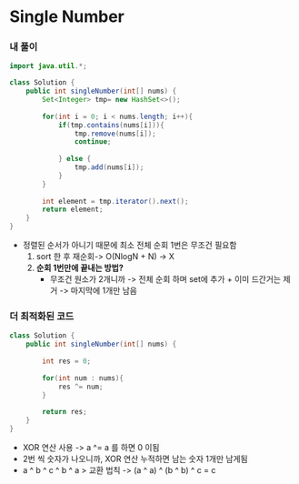 # Single Number

### 내 풀이

```java
import java.util.*;

class Solution {
    public int singleNumber(int[] nums) {
        Set<Integer> tmp= new HashSet<>();
        
        for(int i = 0; i < nums.length; i++){
            if(tmp.contains(nums[i])){
                tmp.remove(nums[i]);
                continue;
                
            } else {
                tmp.add(nums[i]);
            }
        }
        
        int element = tmp.iterator().next();
        return element;
    }
}
```

- 정렬된 순서가 아니기 때문에 최소 전체 순회 1번은 무조건 필요함
  1. sort 한 후 재순회-> O(NlogN + N) -> X
  2. **순회 1번만에 끝내는 방법?**
     - 무조건 원소가 2개니까 -> 전체 순회 하며 set에 추가 + 이미 드간거는 제거 -> 마지막에 1개만 남음 



### 더 최적화된 코드

```java
class Solution {
    public int singleNumber(int[] nums) {
       
        int res = 0;
        
        for(int num : nums){
            res ^= num;
        }
        
        return res;
    }
}
```

- XOR 연산 사용 -> a ^= a 를 하면 0 이됨
- 2번 씩 숫자가 나오니까, XOR 연산 누적하면 남는 숫자 1개만 남게됨
- a ^ b ^ c ^ b ^ a > 교환 법칙 -> (a ^ a) ^ (b ^ b) ^ c = c
